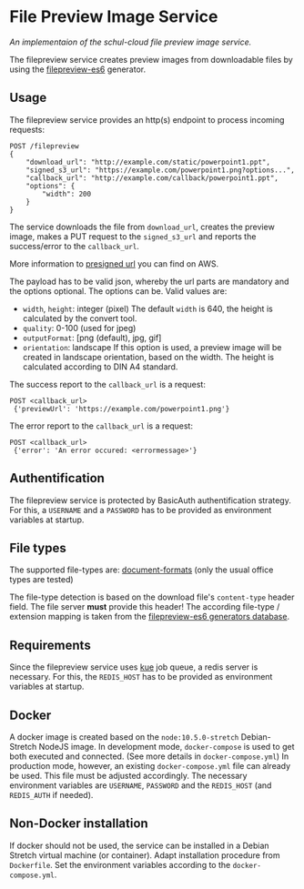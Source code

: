 # File Preview Image Service

_An implementaion of the schul-cloud file preview image service._

The filepreview service creates preview images from downloadable files by using the [filepreview-es6](https://www.npmjs.com/package/filepreview-es6) generator.

## Usage
The filepreview service provides an http(s) endpoint to process incoming requests:
```
POST /filepreview
{
    "download_url": "http://example.com/static/powerpoint1.ppt",
    "signed_s3_url": "https://example.com/powerpoint1.png?options...",
    "callback_url": "http://example.com/callback/powerpoint1.ppt",
    "options": {
        "width": 200
    }
}
```
The service downloads the file from `download_url`, creates the preview image, 
makes a PUT request to the `signed_s3_url` and reports the success/error to the `callback_url`.

More information to [presigned url](https://docs.aws.amazon.com/AmazonS3/latest/dev/ShareObjectPreSignedURL.html) you can find on AWS.

The payload has to be valid json, whereby the url parts are mandatory and the options optional.
The options can be.
Valid values are:
- `width`, `height`: integer (pixel)
    The default `width` is 640, the height is calculated by the convert tool.
- `quality`: 0-100 (used for jpeg)
- `outputFormat`: [png (default), jpg, gif]
- `orientation`: landscape
    If this option is used, a preview image will be created in landscape orientation, based on the width. The height is calculated according to DIN A4 standard.

The success report to the `callback_url` is a request:
```
POST <callback_url>
 {'previewUrl': 'https://example.com/powerpoint1.png'}
```
The error report to the `callback_url` is a request:
```
POST <callback_url>
 {'error': 'An error occured: <errormessage>'}
```

## Authentification
The filepreview service is protected by BasicAuth authentification strategy.
For this, a `USERNAME` and a `PASSWORD` has to be provided as environment variables at startup.


## File types
The supported file-types are: [document-formats](https://www.npmjs.com/package/filepreview-es6#document-formats) (only the usual office types are tested)

The file-type detection is based on the download file's `content-type` header field. The file server __must__ provide this header! The according file-type / extension mapping is taken from the [filepreview-es6 generators database](https://github.com/sahilsharmafrank/filepreview/blob/master/db.json).

## Requirements
Since the filepreview service uses [kue](https://github.com/Automattic/kue) job queue, a redis server is necessary. For this, the `REDIS_HOST` has to be provided as environment variables at startup.

## Docker
A docker image is created based on the `node:10.5.0-stretch` Debian-Stretch NodeJS image.
In development mode, `docker-compose` is used to get both executed and connected. (See more details in `docker-compose.yml`)
In production mode, however, an existing `docker-compose.yml` file can already be used. This file must be adjusted accordingly. The necessary environment variables are `USERNAME`, `PASSWORD` and the `REDIS_HOST` (and `REDIS_AUTH` if needed).

## Non-Docker installation
If docker should not be used, the service can be installed in a Debian Stretch virtual machine (or container).
Adapt installation procedure from `Dockerfile`. Set the environment variables according to the `docker-compose.yml`.